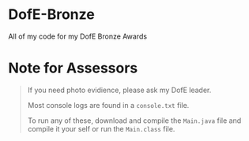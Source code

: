 # DofE-Bronze
All of my code for my DofE Bronze Awards

# Note for Assessors 
>If you need photo evidience, please ask my DofE leader.
>
>Most console logs are found in a `console.txt` file.
>
>To run any of these, download and compile the `Main.java` file and compile it your self or run the `Main.class` file.
